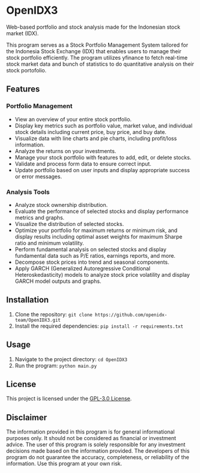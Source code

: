 # OpenIDX3
Web-based portfolio and stock analysis made for the Indonesian stock market (IDX). 

This program serves as a Stock Portfolio Management System tailored for the Indonesia Stock Exchange (IDX) that enables users to manage their stock portfolio efficiently. The program utilizes yfinance to fetch real-time stock market data and bunch of statistics to do quantitative analysis on their stock portofolio.

## Features

### Portfolio Management

- View an overview of your entire stock portfolio.
- Display key metrics such as portfolio value, market value, and individual stock details including current price, buy price, and buy date.
- Visualize data with line charts and pie charts, including profit/loss information.
- Analyze the returns on your investments.
- Manage your stock portfolio with features to add, edit, or delete stocks.
- Validate and process form data to ensure correct input.
- Update portfolio based on user inputs and display appropriate success or error messages.

### Analysis Tools

- Analyze stock ownership distribution.
- Evaluate the performance of selected stocks and display performance metrics and graphs.
- Visualize the distribution of selected stocks.
- Optimize your portfolio for maximum returns or minimum risk, and display results including optimal asset weights for maximum Sharpe ratio and minimum volatility.
- Perform fundamental analysis on selected stocks and display fundamental data such as P/E ratios, earnings reports, and more.
- Decompose stock prices into trend and seasonal components.
- Apply GARCH (Generalized Autoregressive Conditional Heteroskedasticity) models to analyze stock price volatility and display GARCH model outputs and graphs.


## Installation

1. Clone the repository: `git clone https://github.com/openidx-team/OpenIDX3.git`
2. Install the required dependencies: `pip install -r requirements.txt`

## Usage

1. Navigate to the project directory: `cd OpenIDX3`
2. Run the program: `python main.py`

## License

This project is licensed under the [GPL-3.0 License](LICENSE).

## Disclaimer

The information provided in this program is for general informational purposes only. It should not be considered as financial or investment advice. The user of this program is solely responsible for any investment decisions made based on the information provided. The developers of this program do not guarantee the accuracy, completeness, or reliability of the information. Use this program at your own risk.